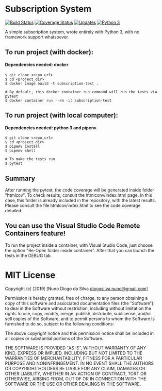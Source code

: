 # Subscription System

[![Build Status](https://travis-ci.org/nffdiogosilva/subscription.svg?branch=master)](https://travis-ci.org/nffdiogosilva/subscription) [![Coverage Status](https://coveralls.io/repos/github/nffdiogosilva/subscription/badge.svg)](https://coveralls.io/github/nffdiogosilva/subscription) [![Updates](https://pyup.io/repos/github/nffdiogosilva/subscription/shield.svg)](https://pyup.io/repos/github/nffdiogosilva/subscription/) [![Python 3](https://pyup.io/repos/github/nffdiogosilva/subscription/python-3-shield.svg)](https://pyup.io/repos/github/nffdiogosilva/subscription/)


A simple subscription system, wrote entirely with Python 3, with no framework support whatsoever.

## To run project (with docker):

#### Dependencies needed: docker

    $ git clone <repo_url>
    $ cd <project_dir>
    $ docker image build -t subscription-test .
    
    # By default, this docker container run command will run the tests via pytest
    $ docker container run --rm -it subscription-test

## To run project (with local computer):

#### Dependencies needed: python 3 and pipenv.

    $ git clone <repo_url>
    $ cd <project_dir>
    $ pipenv install
    $ pipenv shell

    # To make the tests run
    $ pytest

## Summary

After running the pytest, the code coverage will be generated inside folder "htmlcov". To check results, consult the htmlconv/index.html page.
In this case, this folder is already included in the repository, with the latest results.
Please consult the file htmlcov/index.html to see the code coverage detailed.

## You can use the Visual Studio Code Remote Containers feature!

To run the project inside a container, with Visual Studio Code, just choose the option "Re-Open folder inside container". After that you can launch the tests in the DEBUG tab.

# MIT License

Copyright (c) [2019] [Nuno Diogo da Silva diogosilva.nuno@gmail.com]

Permission is hereby granted, free of charge, to any person obtaining a copy
of this software and associated documentation files (the "Software"), to deal
in the Software without restriction, including without limitation the rights
to use, copy, modify, merge, publish, distribute, sublicense, and/or sell
copies of the Software, and to permit persons to whom the Software is
furnished to do so, subject to the following conditions:

The above copyright notice and this permission notice shall be included in all
copies or substantial portions of the Software.

THE SOFTWARE IS PROVIDED "AS IS", WITHOUT WARRANTY OF ANY KIND, EXPRESS OR
IMPLIED, INCLUDING BUT NOT LIMITED TO THE WARRANTIES OF MERCHANTABILITY,
FITNESS FOR A PARTICULAR PURPOSE AND NONINFRINGEMENT. IN NO EVENT SHALL THE
AUTHORS OR COPYRIGHT HOLDERS BE LIABLE FOR ANY CLAIM, DAMAGES OR OTHER
LIABILITY, WHETHER IN AN ACTION OF CONTRACT, TORT OR OTHERWISE, ARISING FROM,
OUT OF OR IN CONNECTION WITH THE SOFTWARE OR THE USE OR OTHER DEALINGS IN THE
SOFTWARE.
